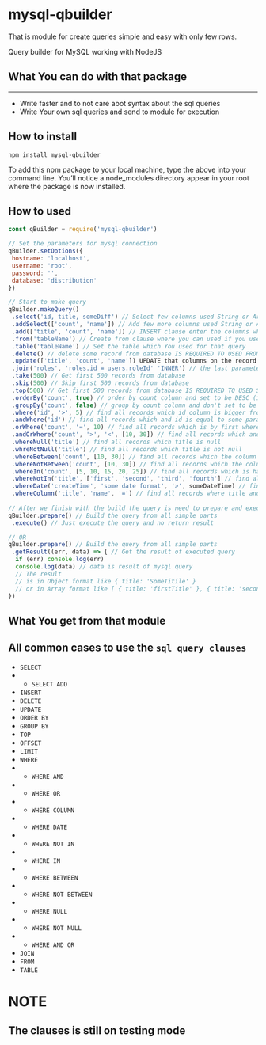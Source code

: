 # mysql-qbuilder

That is module for create queries simple and easy with only few rows.

Query builder for MySQL working with NodeJS

## What You can do with that package
---
* Write faster and to not care abot syntax about the sql queries
* Write Your own sql queries and send to module for execution

## How to install
```
npm install mysql-qbuilder
```
To add this npm package to your local machine, type the above into your command line. You’ll notice a node_modules directory appear in your root where the package is now installed.

## How to used
```JavaScript
const qBuilder = require('mysql-qbuilder')

// Set the parameters for mysql connection
qBuilder.setOptions({
 hostname: 'localhost',
 username: 'root',
 password: '',
 database: 'distribution'
})

// Start to make query
qBuilder.makeQuery()
 .select('id, title, someDiff') // Select few columns used String or Array
 .addSelect(['count', 'name']) // Add few more columns used String or Array IS REQUIRED TO USED SELECT BEFORE USED ADDSELECT
 .add(['title', 'count', 'name']) // INSERT clause enter the columns which You set the values on new record
 .from('tableName') // Create from clause where you can used if you used select clause
 .table('tableName') // Set the table which You used for that query
 .delete() // delete some record from database IS REQUIRED TO USED FROM OR TABLE BEFORE USED DELETE
 .update(['title', 'count', 'name']) UPDATE that columns on the record
 .join('roles', 'roles.id = users.roleId' 'INNER') // the last parameter is optional Make join between two tables
 .take(500) // Get first 500 records from database
 .skip(500) // Skip first 500 records from database
 .top(500) // Get first 500 records from database IS REQUIRED TO USED SELECT BEFORE USED TOP
 .orderBy('count', true) // order by count column and set to be DESC (if is false then is not used DESC)
 .groupBy('count', false) // group by count column and don't set to be DESC
 .where('id', '>', 5) // find all records which id column is bigger from 5 second and third parameters are optional
 .andWhere('id') // find all records which and id is equal to some parameter IS REQUIRED TO USED WHERE BEFORE USED ANDWHERE
 .orWhere('count', '=', 10) // find all records which is by first where or count is equal to 10 IS REQUIRED TO USED WHERE BEFORE USED ANDWHERE
 .andOrWhere('count', '>', '<', [10, 30]) // find all records which and count bigger from 10 or smaller from 30
 .whereNull('title') // find all records which title is null
 .whreNotNull('title') // find all records which title is not null
 .whereBetween('count', [10, 30]) // find all records which the column 'count' is between 10 and 30
 .whereNotBetween('count', [10, 30]) // find all records which the column 'count' is not between 10 and 30
 .whereIn('count', [5, 10, 15, 20, 25]) // find all records which is have value like one of the array elements
 .whereNotIn('title', ['first', 'second', 'third', 'fourth'] // find all records which is NOT have value like one of the array elements
 .whereDate('createTime', 'some date format', '>', someDateTime) // find all records which create time is same like bigger from someDateTime
 .whereColumn('title', 'name', '=') // find all records where title and name is the same
	
// After we finish with the build the query is need to prepare and execute
qBuilder.prepare() // Build the query from all simple parts
 .execute() // Just execute the query and no return result

// OR
qBuilder.prepare() // Build the query from all simple parts
 .getResult((err, data) => { // Get the result of executed query
  if (err) console.log(err)
  console.log(data) // data is result of mysql query
  // The result 
  // is in Object format like { title: 'SomeTitile' } 
  // or in Array format like [ { title: 'firstTitle' }, { title: 'secondTitle' } ]
})
```

## What You get from that module
All common cases to use the `sql query clauses`
---
* `SELECT` 
* * `SELECT ADD`
* `INSERT`
* `DELETE`
* `UPDATE`
* `ORDER BY`
* `GROUP BY`
* `TOP`
* `OFFSET`
* `LIMIT`
* `WHERE`
* * `WHERE AND`
* * `WHERE OR`
* * `WHERE COLUMN`
* * `WHERE DATE`
* * `WHERE NOT IN`
* * `WHERE IN`
* * `WHERE BETWEEN`
* * `WHERE NOT BETWEEN`
* * `WHERE NULL`
* * `WHERE NOT NULL`
* * `WHERE AND OR`
* `JOIN`
* `FROM`
* `TABLE`

# NOTE
## The clauses is still on testing mode
